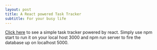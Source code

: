 ```yaml
---
layout: post
title: A React powered Task Tracker
subtitle: For your busy life
---
```


[Click here](https://github.com/BHammock33/react-tracker) to see a simple task tracker powered by react. Simply use npm start to run it on your local host 3000 and npm run server to fire the database up on localhost 5000. 
